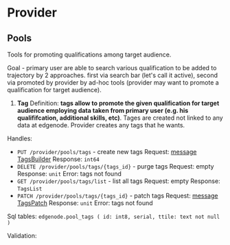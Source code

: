 # Provider

## Pools
Tools for promoting qualifications among target audience.

Goal - primary user are able to search various qualification to be added to trajectory by
2 approaches. first via search bar (let's call it active), second via promoted by provider by ad-hoc tools (provider may want to promote a qualification for target audience).

1. **Tag**
Definition: **tags allow to promote the given qualification for target audience employing data taken from primary user (e.g. his qualififcation, additional skills, etc)**.
Tages are created not linked to any data at edgenode. Provider creates any tags that he wants.

 Handles:
   - `PUT /provider/pools/tags` - create new tags
     Request: [message TagsBuilder](https://gitlab.com/edgenode2/proto/-/blob/master/EdgeNode/Transport/Pool/Tags.proto)
     Response: `int64`
   - `DELETE /provider/pools/tags/{tags_id}` - purge tags
     Request: empty
     Response: `unit`
     Error: tags not found
   - `GET /provider/pools/tags/list` - list all tags
     Request: empty
     Response: `TagsList`
   - `PATCH /provider/pools/tags/{tags_id}` - patch tags
     Request: [message TagsPatch](https://gitlab.com/edgenode2/proto/-/blob/master/EdgeNode/Transport/Pool/Tags.proto)
     Response: `unit`
     Error: tags not found

 Sql tables:
  ``edgenode.pool_tags (
      id: int8, serial,
      ttile: text not null
  )``

Validation:

